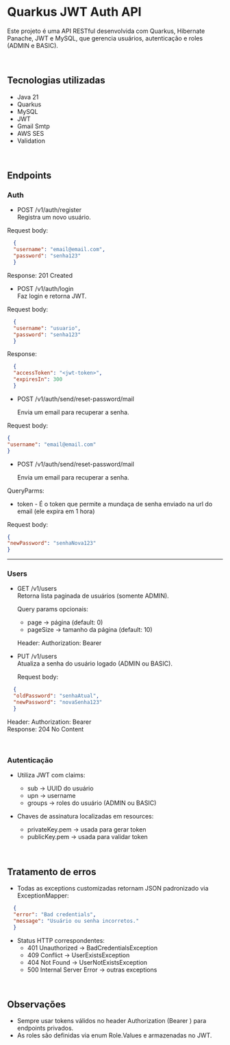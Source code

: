 # Quarkus JWT Auth API

Este projeto é uma API RESTful desenvolvida com Quarkus, Hibernate Panache, JWT e MySQL, que gerencia usuários, autenticação e roles (ADMIN e BASIC).

<br/>

## Tecnologias utilizadas

- Java 21
- Quarkus
- MySQL
- JWT
- Gmail Smtp
- AWS SES
- Validation

<br/>

## Endpoints

### Auth

- POST /v1/auth/register  
  Registra um novo usuário.

Request body:
```json
  {
  "username": "email@email.com",
  "password": "senha123"
  }
```
  Response: 201 Created

- POST /v1/auth/login  
  Faz login e retorna JWT.

Request body:
```json
  {
  "username": "usuario",
  "password": "senha123"
  }
```  
  Response:
```json
  {
  "accessToken": "<jwt-token>",
  "expiresIn": 300
  }
```

- POST /v1/auth/send/reset-password/mail

  Envia um email para recuperar a senha.

Request body:
```json
{
"username": "email@email.com"
}
```

- POST /v1/auth/send/reset-password/mail

  Envia um email para recuperar a senha.

QueryParms:
- token - É o token que permite a mundaça de senha enviado na url do email (ele expira em 1 hora) 

Request body:
```json
{
"newPassword": "senhaNova123"
}
```

---

### Users

- GET /v1/users  
  Retorna lista paginada de usuários (somente ADMIN).

  Query params opcionais:
    - page → página (default: 0)
    - pageSize → tamanho da página (default: 10)

  Header: Authorization: Bearer <jwt-token>

- PUT /v1/users  
  Atualiza a senha do usuário logado (ADMIN ou BASIC).

  Request body:
```json
  {
  "oldPassword": "senhaAtual",
  "newPassword": "novaSenha123"
  }
```
  Header: Authorization: Bearer <jwt-token>  
  Response: 204 No Content

<br/>

### Autenticação

- Utiliza JWT com claims:
    - sub → UUID do usuário
    - upn → username
    - groups → roles do usuário (ADMIN ou BASIC)

- Chaves de assinatura localizadas em resources:
    - privateKey.pem → usada para gerar token
    - publicKey.pem → usada para validar token

<br/>

## Tratamento de erros

- Todas as exceptions customizadas retornam JSON padronizado via ExceptionMapper:

```json
  {
  "error": "Bad credentials",
  "message": "Usuário ou senha incorretos."
  }
```

- Status HTTP correspondentes:
    - 401 Unauthorized → BadCredentialsException
    - 409 Conflict → UserExistsException
    - 404 Not Found → UserNotExistsException
    - 500 Internal Server Error → outras exceptions

<br/>

## Observações

- Sempre usar tokens válidos no header Authorization (Bearer <token>) para endpoints privados.
- As roles são definidas via enum Role.Values e armazenadas no JWT.
